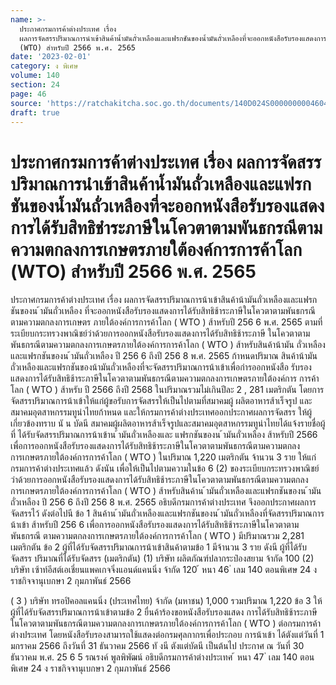 ```yaml
---
name: >-
  ประกาศกรมการค้าต่างประเทศ เรื่อง
  ผลการจัดสรรปริมาณการนำเข้าสินค้าน้ำมันถั่วเหลืองและแฟรกชันของน้ำมันถั่วเหลืองที่จะออกหนังสือรับรองแสดงการได้รับสิทธิชำระภาษีในโควตาตามพันธกรณีตามความตกลงการเกษตรภายใต้องค์การการค้าโลก
  (WTO) สำหรับปี 2566 พ.ศ. 2565
date: '2023-02-01'
category: ง พิเศษ
volume: 140
section: 24
page: 46
source: 'https://ratchakitcha.soc.go.th/documents/140D024S0000000004604.pdf'
draft: true
---
```


# ประกาศกรมการค้าต่างประเทศ เรื่อง ผลการจัดสรรปริมาณการนำเข้าสินค้าน้ำมันถั่วเหลืองและแฟรกชันของน้ำมันถั่วเหลืองที่จะออกหนังสือรับรองแสดงการได้รับสิทธิชำระภาษีในโควตาตามพันธกรณีตามความตกลงการเกษตรภายใต้องค์การการค้าโลก (WTO) สำหรับปี 2566 พ.ศ. 2565

ประกาศกรมการค้าต่างประเทศ เรื่อง ผลการจัดสรรปริมาณการน้าเข้าสินค้าน้ามันถั่วเหลืองและแฟรกชันของน ้ามันถั่วเหลือง ที่จะออกหนังสือรับรองแสดงการได้รับสิทธิช้าระภาษีในโควตาตามพันธกรณีตามความตกลงการเกษตร ภายใต้องค์การการค้าโลก ( WTO ) ส้าหรับปี 256 6 พ.ศ. 2565 ตามที่ระเบียบกระทรวงพาณิชย์ว่าด้วยการออกหนังสือรับรองแสดงการได้รับสิทธิช้าระภาษี ในโควตาตามพันธกรณีตามความตกลงการเกษตรภายใต้องค์การการค้าโลก ( WTO ) ส้าหรับสินค้าน้ามัน ถั่วเหลืองและแฟรกชันของน ้ามันถั่วเหลือง ปี 256 6 ถึงปี 256 8 พ.ศ. 2565 ก้าหนดปริมาณ สินค้าน้ามันถั่วเหลืองและแฟรกชันของน้ามันถั่วเหลืองที่จะจัดสรรปริมาณการน้าเข้าเพื่อกำรออกหนังสือ รับรองแสดงการได้รับสิทธิช้าระภาษีในโควตาตามพันธกรณีตามความตกลงการเกษตรภายใต้องค์การ การค้าโลก ( WTO ) ส้าหรับ ปี 2566 ถึงปี 2568 ในปริมาณรวมไม่เกินปีละ 2 , 281 เมตริกตัน โดยการจัดสรรปริมาณการน้าเข้าให้แก่ผู้ขอรับการจัดสรรให้เป็นไปตามที่สมาคมผู้ ผลิตอาหารส้าเร็จรูป และสมาคมอุตสาหกรรมทูน่าไทยก้าหนด และให้กรมการค้าต่างประเทศออกประกาศผลการจัดสรร ให้ผู้เกี่ยวข้องทราบ นั น บัดนี สมาคมผู้ผลิตอาหารส้าเร็จรูปและสมาคมอุตสาหกรรมทูน่าไทยได้แจ้งรายชื่อผู้ที่ ได้รับจัดสรรปริมาณการน้าเข้าน ้ามันถั่วเหลืองและ แฟรกชันของน ้ามันถั่วเหลือง ส้าหรับปี 2566 เพื่อการออกหนังสือรับรองแสดงการได้รับสิทธิช้าระภาษีในโควตาตามพันธกรณีตามความตกลง การเกษตรภายใต้องค์การการค้าโลก ( WTO ) ในปริมาณ 1,220 เมตริกตัน จ้านวน 3 ราย ให้แก่ กรมการค้าต่างประเทศแล้ว ดังนัน เพื่อให้เป็นไปตามความในข้อ 6 (2) ของระเบียบกระทรวงพาณิชย์ ว่าด้วยการออกหนังสือรับรองแสดงการได้รับสิทธิช้าระภาษีในโควตาตามพันธกรณีตามความตกลง การเกษตรภายใต้องค์การการค้าโลก ( WTO ) ส้าหรับสินค้าน ้ามันถั่วเหลืองและแฟรกชันของน ้ามันถั่วเหลือง ปี 256 6 ถึงปี 256 8 พ.ศ. 2565 อธิบดีกรมการค้าต่างประเทศ จึงออกประกาศผลการจัดสรรไว้ ดังต่อไปนี ข้อ 1 สินค้าน ้ามันถั่วเหลืองและแฟรกชันของน ้ามันถั่วเหลืองที่จัดสรรปริมาณการน้าเข้า ส้าหรับปี 256 6 เพื่อการออกหนังสือรับรองแสดงการได้รับสิทธิช้าระภาษีในโควตาตามพันธกรณี ตามความตกลงการเกษตรภายใต้องค์การการค้าโลก ( WTO ) มีปริมาณรวม 2,281 เมตริกตัน ข้อ 2 ผู้ที่ได้รับจัดสรรปริมาณการน้าเข้าสินค้าตามข้อ 1 มีจ้านวน 3 ราย ดังนี ผู้ที่ได้รับจัดสรร ปริมาณที่ได้รับจัดสรร (เมตริกตัน) (1) บริษัท ผลิตภัณฑ์ปลากระป๋องสยาม จ้ากัด 100 (2) บริษัท เซ้าท์อีสต์เอเชี่ยนแพคเกจจิ่งแอนด์แคนนิ่ง จ้ากัด 120 ้ หนา 46 ่ เลม 140 ตอนพิเศษ 24 ง ราชกิจจานุเบกษา 2 กุมภาพันธ์ 2566

( 3 ) บริษัท ทรอปิคอลแคนนิ่ง (ประเทศไทย) จ้ากัด (มหาชน) 1,000 รวมปริมาณ 1,220 ข้อ 3 ให้ผู้ที่ได้รับจัดสรรปริมาณการน้าเข้าตามข้อ 2 ยื่นค้าร้องขอหนังสือรับรองแสดง การได้รับสิทธิช้าระภาษีในโควตาตามพันธกรณีตามความตกลงการเกษตรภายใต้องค์การการค้าโลก ( WTO ) ต่อกรมการค้าต่างประเทศ โดยหนังสือรับรองสามารถใช้แสดงต่อกรมศุลกากรเพื่อประกอบ การน้าเข้า ได้ตังแต่วันที่ 1 มกราคม 2566 ถึงวันที่ 31 ธันวาคม 2566 ทั งนี ตังแต่บัดนี เป็นต้นไป ประกาศ ณ วันที่ 30 ธันวาคม พ.ศ. 25 6 5 รณรงค์ พูลพิพัฒน์ อธิบดีกรมการค้าต่างประเทศ ้ หนา 47 ่ เลม 140 ตอนพิเศษ 24 ง ราชกิจจานุเบกษา 2 กุมภาพันธ์ 2566
